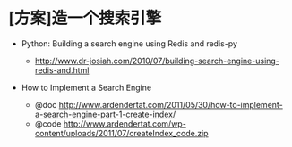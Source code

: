 # [方案]造一个搜索引擎

- Python: Building a search engine using Redis and redis-py
  - http://www.dr-josiah.com/2010/07/building-search-engine-using-redis-and.html

- How to Implement a Search Engine
  - @doc http://www.ardendertat.com/2011/05/30/how-to-implement-a-search-engine-part-1-create-index/
  - @code http://www.ardendertat.com/wp-content/uploads/2011/07/createIndex_code.zip